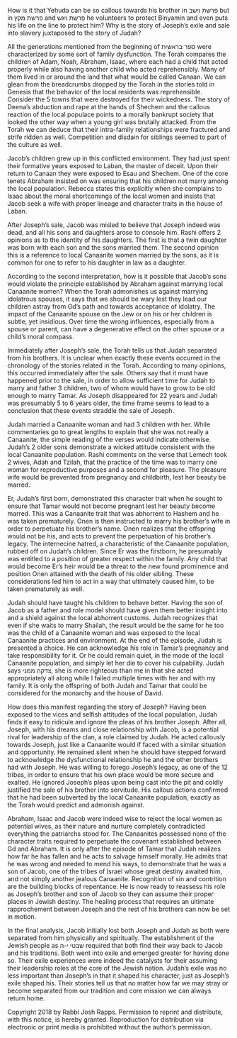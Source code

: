 How is it that Yehuda can be so callous towards his brother in פרשת וישב but in פרשת מקץ and פרשת ויגש he volunteers to protect Binyamin and even puts his life on the line to protect him? Why is the story of Joseph’s exile and sale into slavery juxtaposed to the story of Judah?

All the generations mentioned from the beginning of ספר בראשית were characterized by some sort of family dysfunction. The Torah compares the children of Adam, Noah, Abraham, Isaac, where each had a child that acted properly while also having another child who acted reprehensibly. Many of them lived in or around the land that what would be called Canaan. We can glean from the breadcrumbs dropped by the Torah in the stories told in Genesis that the behavior of the local residents was reprehensible. Consider the 5 towns that were destroyed for their wickedness. The story of Deena’s abduction and rape at the hands of Shechem and the callous reaction of the local populace points to a morally bankrupt society that looked the other way when a young girl was brutally attacked. From the Torah we can deduce that their intra-family relationships were fractured and strife ridden as well. Competition and disdain for siblings seemed to part of the culture as well.

Jacob’s children grew up in this conflicted environment. They had just spent their formative years exposed to Laban, the master of deceit. Upon their return to Canaan they were exposed to Esau and Shechem. One of the core tenets Abraham insisted on was ensuring that his children not marry among the local population. Rebecca states this explicitly when she complains to Isaac about the moral shortcomings of the local women and insists that Jacob seek a wife with proper lineage and character traits in the house of Laban.

After Joseph’s sale, Jacob was misled to believe that Joseph indeed was dead, and all his sons and daughters arose to console him. Rashi offers 2 opinions as to the identity of his daughters. The first is that a twin daughter was born with each son and the sons married them. The second opinion this is a reference to local Canaanite women married by the sons, as it is common for one to refer to his daughter in law as a daughter.

According to the second interpretation, how is it possible that Jacob’s sons would violate the principle established by Abraham against marrying local Canaanite women? When the Torah admonishes us against marrying idolatrous spouses, it says that we should be wary lest they lead our children astray from Gd’s path and towards acceptance of idolatry. The impact of the Canaanite spouse on the Jew or on his or her children is subtle, yet insidious. Over time the wrong influences, especially from a spouse or parent, can have a degenerative effect on the other spouse or a child’s moral compass.

Immediately after Joseph’s sale, the Torah tells us that Judah separated from his brothers. It is unclear when exactly these events occurred in the chronology of the stories related in the Torah. According to many opinions, this occurred immediately after the sale. Others say that it must have happened prior to the sale, in order to allow sufficient time for Judah to marry and father 3 children, two of whom would have to grow to be old enough to marry Tamar. As Joseph disappeared for 22 years and Judah was presumably 5 to 6 years older, the time frame seems to lead to a conclusion that these events straddle the sale of Joseph.

Judah married a Canaanite woman and had 3 children with her. While commentaries go to great lengths to explain that she was not really a Canaanite, the simple reading of the verses would indicate otherwise. Judah’s 2 older sons demonstrate a wicked attitude consistent with the local Canaanite population. Rashi comments on the verse that Lemech took 2 wives, Adah and Tzilah, that the practice of the time was to marry one woman for reproductive purposes and a second for pleasure. The pleasure wife would be prevented from pregnancy and childbirth, lest her beauty be marred.

Er, Judah’s first born, demonstrated this character trait when he sought to ensure that Tamar would not become pregnant lest her beauty become marred. This was a Canaanite trait that was abhorrent to Hashem and he was taken prematurely. Onen is then instructed to marry his brother’s wife in order to perpetuate his brother’s name. Onen realizes that the offspring would not be his, and acts to prevent the perpetuation of his brother’s legacy. The internecine hatred, a characteristic of the Canaanite population, rubbed off on Judah’s children. Since Er was the firstborn, he presumably was entitled to a position of greater respect within the family. Any child that would become Er’s heir would be a threat to the new found prominence and position Onen attained with the death of his older sibling. These considerations led him to act in a way that ultimately caused him, to be taken prematurely as well. 

Judah should have taught his children to behave better. Having the son of Jacob as a father and role model should have given them better insight into and a shield against the local abhorrent customs. Judah recognizes that even if she waits to marry Shailah, the result would be the same for he too was the child of a Canaanite woman and was exposed to the local Canaanite practices and environment. At the end of the episode, Judah is presented a choice. He can acknowledge his role in Tamar’s pregnancy and take responsibility for it. Or he could remain quiet, in the mode of the local Canaanite population, and simply let her die to cover his culpability. Judah says צדקה ממני, she is more righteous than me in that she acted appropriately all along while I failed multiple times with her and with my family. It is only the offspring of both Judah and Tamar that could be considered for the monarchy and the house of David.

How does this manifest regarding the story of Joseph? Having been exposed to the vices and selfish attitudes of the local population, Judah finds it easy to ridicule and ignore the pleas of his brother Joseph. After all, Joseph, with his dreams and close relationship with Jacob, is a potential rival for leadership of the clan, a role claimed by Judah. He acted callously towards Joseph, just like a Canaanite would if faced with a similar situation and opportunity. He remained silent when he should have stepped forward to acknowledge the dysfunctional relationship he and the other brothers had with Joseph. He was willing to forego Joseph’s legacy, as one of the 12 tribes, in order to ensure that his own place would be more secure and exalted. He ignored Joseph’s pleas upon being cast into the pit and coldly justified the sale of his brother into servitude. His callous actions confirmed that he had been subverted by the local Canaanite population, exactly as the Torah would predict and admonish against. 

Abraham, Isaac and Jacob were indeed wise to reject the local women as potential wives, as their nature and nurture completely contradicted everything the patriarchs stood for. The Canaanites possessed none of the character traits required to perpetuate the covenant established between Gd and Abraham. It is only after the episode of Tamar that Judah realizes how far he has fallen and he acts to salvage himself morally. He admits that he was wrong and needed to mend his ways, to demonstrate that he was a son of Jacob, one of the tribes of Israel whose great destiny awaited him, and not simply another jealous Canaanite. Recognition of sin and contrition are the building blocks of repentance. He is now ready to reassess his role as Joseph’s brother and son of Jacob so they can assume their proper places in Jewish destiny. The healing process that requires an ultimate rapprochement between Joseph and the rest of his brothers can now be set in motion.

In the final analysis, Jacob initially lost both Joseph and Judah as both were separated from him physically and spiritually. The establishment of the Jewish people as שבטי י-ה required that both find their way back to Jacob and his traditions. Both went into exile and emerged greater for having done so. Their exile experiences were indeed the catalysts for their assuming their leadership roles at the core of the Jewish nation. Judah’s exile was no less important than Joseph’s in that it shaped his character, just as Joseph’s exile shaped his. Their stories tell us that no matter how far we may stray or become separated from our tradition and core mission we can always return home.

Copyright 2018 by Rabbi Josh Rapps. Permission to reprint and distribute, with this notice, is hereby granted. Reproduction for distribution via electronic or print media is prohibited without the author’s permission.

